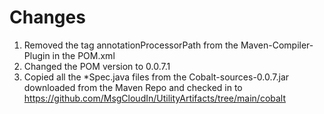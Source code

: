 # Changes

1. Removed the tag annotationProcessorPath from the Maven-Compiler-Plugin in the POM.xml
1. Changed the POM version to 0.0.7.1
1. Copied all the *Spec.java files from the Cobalt-sources-0.0.7.jar downloaded from the Maven Repo and checked in to https://github.com/MsgCloudIn/UtilityArtifacts/tree/main/cobalt

